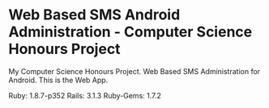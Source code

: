 Web Based SMS Android Administration - Computer Science Honours Project
=================

My Computer Science Honours Project. Web Based SMS Administration for Android. This is the Web App.

Ruby: 1.8.7-p352
Rails: 3.1.3
Ruby-Gems: 1.7.2
